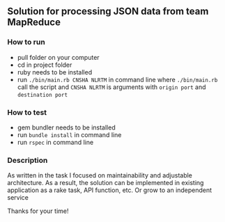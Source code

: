 ## Solution for processing JSON data from team MapReduce

### How to run

- pull folder on your computer
- cd in project folder
- ruby needs to be installed
- run `./bin/main.rb CNSHA NLRTM` in command line where `./bin/main.rb` call the script and `CNSHA NLRTM` is arguments 
with `origin port` and `destination port`

### How to test

- gem bundler needs to be installed
- run `bundle install` in command line
- run `rspec` in command line

### Description
As written in the task I focused on maintainability and adjustable architecture. As a result, the solution can be
implemented in existing application as a rake task, API function, etc. Or grow to an independent service

Thanks for your time!
